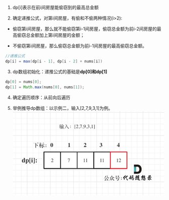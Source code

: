 1. dp[i]表示在前i间房屋能偷窃到的最高总金额

2. 确定递推公式，对第i间房屋，有偷和不偷两种情况(i>2):

- 偷窃第i间房屋，那么就不能偷窃第i-1间房屋，偷窃总金额为前i-2间房屋的最高偷窃总金额加上第i间房屋的金额；

- 不偷窃第i间房屋，那么偷窃总金额为前i-1间房屋的最高偷窃总金额。

```java
//递推公式
dp[i] = max(dp[i - 1], dp[i - 2] + nums[i])
```

3. dp数组初始化：递推公式的基础是**dp[0]**和**dp[1]**
```java
dp[0] = nums[0];
dp[1] = Math.max(nums[0], nums[1]);
```

4. 确定遍历顺序：从前向后遍历

5. 举例推导dp数组：以示例二，输入[2,7,9,3,1]为例。
![img.png](img.png)

